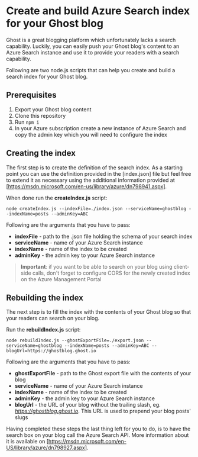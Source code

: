 # Create and build Azure Search index for your Ghost blog

Ghost is a great blogging platform which unfortunately lacks a search capability. Luckily, you can easily push your Ghost blog's content to an Azure Search instance and use it to provide your readers with a search capability.

Following are two node.js scripts that can help you create and build a search index for your Ghost blog.

## Prerequisites

1. Export your Ghost blog content
1. Clone this repository
1. Run `npm i`
1. In your Azure subscription create a new instance of Azure Search and copy the admin key which you will need to configure the index

## Creating the index

The first step is to create the definition of the search index. As a starting point you can use the definition provided in the [index.json] file but feel free to extend it as necessary using the additional information provided at [https://msdn.microsoft.com/en-us/library/azure/dn798941.aspx].

When done run the **createIndex.js** script:

```
node createIndex.js --indexFile=./index.json --serviceName=ghostblog --indexName=posts --adminKey=ABC
```

Following are the arguments that you have to pass:
* **indexFile** - path to the .json file holding the schema of your search index
* **serviceName** - name of your Azure Search instance
* **indexName** - name of the index to be created
* **adminKey** - the admin key to your Azure Search instance

> **Important**: if you want to be able to search on your blog using client-side calls, don't forget to configure CORS for the newly created index on the Azure Management Portal

## Rebuilding the index

The next step is to fill the index with the contents of your Ghost blog so that your readers can search on your blog.

Run the **rebuildIndex.js** script:

```
node rebuildIndex.js --ghostExportFile=./export.json --serviceName=ghostblog --indexName=posts --adminKey=ABC --blogUrl=https://ghostblog.ghost.io
```

Following are the arguments that you have to pass:
* **ghostExportFile** - path to the Ghost export file with the contents of your blog
* **serviceName** - name of your Azure Search instance
* **indexName** - name of the index to be created
* **adminKey** - the admin key to your Azure Search instance
* **blogUrl** - the URL of your blog without the trailing slash, eg. *https://ghostblog.ghost.io*. This URL is used to prepend your blog posts' slugs

Having completed these steps the last thing left for you to do, is to have the search box on your blog call the Azure Search API. More information about it is available on [https://msdn.microsoft.com/en-US/library/azure/dn798927.aspx].